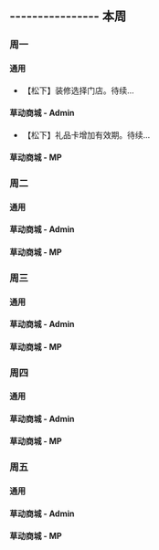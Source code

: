 ## ---------------- 本周

### 周一
#### 通用
* 【松下】装修选择门店。待续...
#### 草动商城 - Admin
* 【松下】礼品卡增加有效期。待续...
#### 草动商城 - MP

### 周二
#### 通用
#### 草动商城 - Admin
#### 草动商城 - MP

### 周三
#### 通用
#### 草动商城 - Admin
#### 草动商城 - MP

### 周四
#### 通用
#### 草动商城 - Admin
#### 草动商城 - MP

### 周五
#### 通用
#### 草动商城 - Admin
#### 草动商城 - MP
